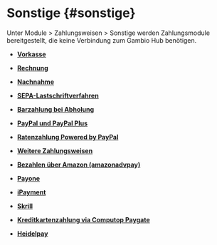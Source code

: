 # Sonstige {#sonstige}

Unter Module \> Zahlungsweisen \> Sonstige werden Zahlungsmodule bereitgestellt, die keine Verbindung zum Gambio Hub benötigen.

-   **[Vorkasse](7_2_3a_Vorkasse.md)**  

-   **[Rechnung](7_2_3b_Rechnung.md)**  

-   **[Nachnahme](7_2_3c_Nachnahme.md)**  

-   **[SEPA-Lastschriftverfahren](7_2_3d_SEPA_Lastschrift_Verfahren.md)**  

-   **[Barzahlung bei Abholung](7_2_3e_Barzahlung_bei_Abholung.md)**  

-   **[PayPal und PayPal Plus](14_3_PayPal_und_PayPal_Plus.md)**  

-   **[Ratenzahlung Powered by PayPal](14_4_RatenzahlungPoweredByPayPal.md)**  

-   **[Weitere Zahlungsweisen](7_2_3f_Weitere_Zahlungsweisen.md)**  

-   **[Bezahlen über Amazon \(amazonadvpay\)](7_2_4_BezahlenUeberAmazon.md)**  

-   **[Payone](7_2_3_10_Payone.md)**  

-   **[iPayment](7_2_3_11_ipayment.md)**  

-   **[Skrill](7_2_3_12_Skrill.md)**  

-   **[Kreditkartenzahlung via Computop Paygate](7_2_3_13_ComputopPaygate.md)**  

-   **[Heidelpay](7_2_3_14_Heidelpay.md)**  




